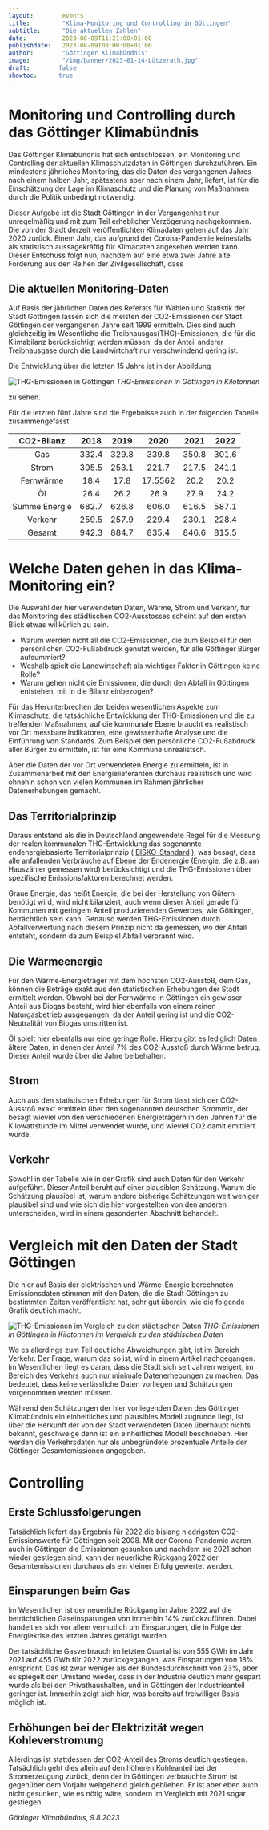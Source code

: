```yaml
---
layout:        events
title:         "Klima-Monitoring und Controlling in Göttingen"
subtitle:      "Die aktuellen Zahlen"
date:          2023-08-09T11:21:00+01:00
publishdate:   2023-08-09T00:00:00+01:00
author:        "Göttinger Klimabündnis"
image:         "/img/banner/2023-01-14-Lützerath.jpg"
draft:        false
showtoc:      true
---
```


# Monitoring und Controlling durch das Göttinger Klimabündnis

Das Göttinger Klimabündnis hat sich entschlossen, ein Monitoring und Controlling der aktuellen Klimaschutzdaten in Göttingen durchzuführen. Ein mindestens jährliches Monitoring, das die Daten des vergangenen Jahres nach einem halben Jahr, spätestens aber nach einem Jahr, liefert, ist für die Einschätzung der Lage im Klimaschutz und die Planung von Maßnahmen durch die Politik unbedingt notwendig.

Dieser Aufgabe ist die Stadt Göttingen in der Vergangenheit nur unregelmäßig und mit zum Teil erheblicher Verzögerung nachgekommen. Die von der Stadt derzeit veröffentlichten Klimadaten gehen auf das Jahr 2020 zurück. Einem Jahr, das aufgrund der Corona-Pandemie keinesfalls als statistisch aussagekräftig für Klimadaten angesehen werden kann. 
Dieser Entschuss folgt nun, nachdem 
auf eine etwa zwei Jahre alte Forderung aus den Reihen der Zivilgesellschaft, dass 

## Die aktuellen Monitoring-Daten

Auf Basis der jährlichen Daten des Referats für Wahlen und Statistik der
Stadt Göttingen lassen sich die meisten der CO2-Emissionen der Stadt
Göttingen der vergangenen Jahre seit 1999 ermitteln. Dies sind auch
gleichzeitig im Wesentliche die Treibhausgas(THG)-Emissionen, die für
die Klimabilanz berücksichtigt werden müssen, da der Anteil anderer
Treibhausgase durch die Landwirtchaft nur verschwindend gering ist.

Die Entwicklung über die letzten 15 Jahre ist in der Abbildung

![THG-Emissionen in Göttingen](/img/controlling/THG-Ausstoss_durch_Energie_und_Verkehr_in_Göttingen_seit_2008.png)
*THG-Emissionen in Göttingen in Kilotonnen*

zu sehen.

Für die letzten fünf Jahre sind die Ergebnisse auch in der folgenden Tabelle
zusammengefasst.

| CO2-Bilanz    |  2018 |  2019 |    2020 |  2021 |  2022 |
|:-------------:|:-----:|:-----:|:-------:|:-----:|:-----:|
| Gas           | 332.4 | 329.8 |   339.8 | 350.8 | 301.6 |
| Strom         | 305.5 | 253.1 |   221.7 | 217.5 | 241.1 |
| Fernwärme     |  18.4 |  17.8 | 17.5562 |  20.2 |  20.2 |
| Öl            |  26.4 |  26.2 |    26.9 |  27.9 |  24.2 |
| Summe Energie | 682.7 | 626.8 |   606.0 | 616.5 | 587.1 |
| Verkehr       | 259.5 | 257.9 |   229.4 | 230.1 | 228.4 |
| Gesamt        | 942.3 | 884.7 |   835.4 | 846.6 | 815.5 |

# Welche Daten gehen in das Klima-Monitoring ein?

Die Auswahl der hier verwendeten Daten, Wärme, Strom und Verkehr,
für das Monitoring des
städtischen CO2-Ausstosses scheint auf den ersten Blick etwas
willkürlich zu sein.
- Warum werden nicht all die CO2-Emissionen,
die zum Beispiel für den persönlichen CO2-Fußabdruck genutzt werden,
für alle Göttinger Bürger aufsummiert?
- Weshalb spielt die Landwirtschaft als wichtiger Faktor in Göttingen keine Rolle?
- Warum gehen nicht die Emissionen,
die durch den Abfall in Göttingen entstehen, mit in die Bilanz einbezogen?



Für das Herunterbrechen der beiden wesentlichen Aspekte zum Klimaschutz,
die tatsächliche Entwicklung der THG-Emissionen und die zu treffenden
Maßnahmen, 
auf die kommunale Ebene
braucht es realistisch vor Ort messbare Indikatoren, eine gewissenhafte Analyse
und die Einführung von Standards.
Zum Beispiel den persönliche CO2-Fußabdruck aller Bürger zu ermitteln,
ist für eine Kommune unrealistsch.

Aber die Daten der vor Ort verwendeten Energie zu ermitteln, ist in
Zusammenarbeit mit den Energielieferanten durchaus realistisch und wird
ohnehin schon von vielen Kommunen im Rahmen jährlicher Datenerhebungen
gemacht.

## Das Territorialprinzip

Daraus entstand als die in Deutschland angewendete Regel für die
Messung der realen kommunalen
THG-Entwicklung das sogenannte endenergiebasierte
Territorialprinzip (
[BISKO-Standard](https://www.ifeu.de/fileadmin/uploads/BISKO_Methodenpapier_kurz_ifeu_Nov19.pdf)
),  was besagt, dass alle anfallenden Verbräuche
auf Ebene der Endenergie (Energie, die z.B. am Hauszähler gemessen wird)
berücksichtigt und die THG-Emissionen über spezifische Emissionsfaktoren
berechnet werden.

Graue Energie, das heißt Energie, die bei der Herstellung von Gütern
benötigt wird, wird nicht bilanziert, auch wenn dieser Anteil gerade für
Kommunen mit geringem Anteil produzierenden Gewerbes, wie Göttingen,
beträchtlich sein kann. Genauso werden THG-Emissionen durch Abfallverwertung
nach diesem Prinzip nicht da gemessen, wo der Abfall entsteht,
sondern da zum Beispiel Abfall verbrannt wird.

## Die Wärmeenergie

Für den Wärme-Energieträger mit dem höchsten CO2-Ausstoß, dem Gas,
können die Beträge exakt aus den statistischen Erhebungen der Stadt
ermittelt werden. Obwohl bei der Fernwärme in Göttingen ein gewisser
Anteil aus Biogas besteht, wird hier ebenfalls von einem reinen
Naturgasbetrieb ausgegangen, da der Anteil gering ist und die
CO2-Neutralität von Biogas umstritten ist.

Öl spielt hier ebenfalls nur eine geringe Rolle. Hierzu gibt es
lediglich Daten ältere Daten, in denen der Anteil 7% des CO2-Ausstoß
durch Wärme betrug. Dieser Anteil wurde über die Jahre beibehalten.

## Strom

Auch aus den statistischen Erhebungen für Strom lässt sich der
CO2-Ausstoß exakt ermitteln über den sogenannten deutschen Strommix, der
besagt wieviel von den verschiedenen Energieträgern in den Jahren für
die Kilowattstunde im Mittel verwendet wurde, und wieviel CO2 damit
emittiert wurde.

## Verkehr

Sowohl in der Tabelle wie in der Grafik sind auch Daten für den Verkehr
aufgeführt. Dieser Anteil beruht auf einer plausiblen Schätzung. Warum
die Schätzung plausibel ist, warum andere bisherige Schätzungen weit
weniger plausibel sind und wie sich die hier vorgestellten von den
anderen unterscheiden, wird in einem gesonderten Abschnitt behandelt.

# Vergleich mit den Daten der Stadt Göttingen

Die hier auf Basis der elektrischen und Wärme-Energie berechneten
Emissionsdaten stimmen mit den Daten, die die Stadt Göttingen zu
bestimmten Zeiten veröffentlicht hat, sehr gut überein, wie die
folgende Grafik deutlich macht.

![THG-Emissionen im Vergleich zu den städtischen Daten](/img/controlling/THG-Ausstoss_durch_Energie_und_Verkehr_in_Göttingen_seit_2008_incl._Klimaplan-Daten.png)
*THG-Emissionen in Göttingen in Kilotonnen im Vergleich zu den städtischen Daten*

Wo es allerdings zum Teil deutliche Abweichungen gibt, ist im Bereich Verkehr.
Der Frage, warum das so ist, wird in einem Artikel nachgegangen.
Im Wesentlichen liegt es daran, dass die Stadt sich seit Jahren weigert,
im Bereich des Verkehrs auch nur minimale Datenerhebungen zu machen.
Das bedeutet, dass keine verlässliche Daten vorliegen und Schätzungen
vorgenommen werden müssen.

Während den Schätzungen der hier vorliegenden Daten des Göttinger
Klimabündnis ein einheitliches und plausibles Modell zugrunde liegt,
ist über die Herkunft der von der Stadt verwendeten Daten überhaupt
nichts bekannt, geschweige denn ist ein einheitliches Modell beschrieben.
Hier werden die Verkehrsdaten nur als unbegründete prozentuale Anteile der
Göttinger Gesamtemissionen angegeben.

# Controlling

## Erste Schlussfolgerungen

Tatsächlich liefert das Ergebnis für 2022 die bislang niedrigsten
CO2-Emissionswerte für Göttingen seit 2008. Mit der Corona-Pandemie
waren auch in Göttingen die Emissionen gesunken und nachdem sie 2021
schon wieder gestiegen sind, kann der neuerliche Rückgang 2022 der
Gesamtemissionen durchaus als ein kleiner Erfolg gewertet werden.

## Einsparungen beim Gas
Im Wesentlichen ist der neuerliche Rückgang im Jahre 2022 auf die
beträchtlichen Gaseinsparungen von immerhin 14% zurückzuführen. Dabei
handelt es sich vor allem vermutlich um Einsparungen, die in Folge
der Energiekrise des letzten Jahres getätigt wurden.

Der tatsächliche
Gasverbrauch im letzten Quartal ist von 555 GWh im Jahr 2021 auf
455 GWh für 2022 zurückgegangen, was Einsparungen von 18% entspricht.
Das ist zwar weniger als der Bundesdurchschnitt von 23%, aber es spiegelt
den Umstand wieder, dass in der Industrie deutlich mehr gespart wurde als
bei den Privathaushalten, und in Göttingen der Industrieanteil geringer ist.
Immerhin zeigt sich hier, was bereits auf freiwilliger Basis möglich ist.

## Erhöhungen bei der Elektrizität wegen Kohleverstromung 
Allerdings ist stattdessen der CO2-Anteil des Stroms deutlich gestiegen.
Tatsächlich geht dies allein auf den höheren Kohleanteil bei der
Stromerzeugung zurück, denn der in Göttingen verbrauchte Strom
ist gegenüber dem Vorjahr weitgehend gleich
geblieben. Er ist aber eben auch nicht gesunken, wie es nötig wäre,
sondern im Vergleich mit 2021 sogar gestiegen.


*Göttinger Klimabündnis, 9.8.2023*

